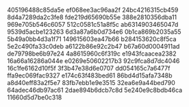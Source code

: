 405196488c85da5e
ef068ee3ac96aa2f
24bc4216315cb459
8d4a7289da2c3fe8
fde219d65690b55e
388e2810356dba11
969e705b546c6057
512c0581c51a8f5c
ab6314903465047d
9539d5acbe123263
6d3a87a6b0d734e6
0b1ca869b2035a55
5b49a0bb4d3a1f71
149615603ea47b66
b284153620c8f5ca
5e2c490fa33c0deb
a6122b86e92c2b47
b67a60d0004911ad
de79798be6b97e24
4a8615960c6f319c
e1943fcaacea2382
16a66a16286a044e
e0269e50602217b3
92c9fca8d7dc4046
16c1fe6162d10f5f
3f3b47e38d6e0707
dd054165c7a6477f
ffa9ec069fac9327
e174c63f483bed61
86bd4d15afa7348b
a8d40eff83a2f5e7
83fb7ebb1e9e3515
32ea6e9a44bed790
64adec46db97ac61
2dae894b6dcb7c8d
5e240e9c8bdb46ca
11660d5d7be0c318
